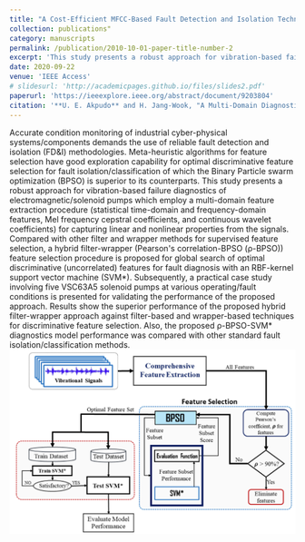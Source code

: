 ```yaml
---
title: "A Cost-Efficient MFCC-Based Fault Detection and Isolation Technology for Electromagnetic Pumps"
collection: publications"
category: manuscripts
permalink: /publication/2010-10-01-paper-title-number-2
excerpt: 'This study presents a robust approach for vibration-based failure diagnostics of electromagnetic/solenoid pumps which employ a multi-domain feature extraction procedure (statistical time-domain and frequency-domain features, Mel frequency cepstral coefficients, and continuous wavelet coefficients) for capturing linear and nonlinear properties from the signals.'
date: 2020-09-22
venue: 'IEEE Access'
# slidesurl: 'http://academicpages.github.io/files/slides2.pdf'
paperurl: 'https://ieeexplore.ieee.org/abstract/document/9203804'
citation: '**U. E. Akpudo** and H. Jang-Wook, "A Multi-Domain Diagnostics Approach for Solenoid Pumps Based on Discriminative Features," in <i>IEEE Access<i>, vol. 8, pp. 175020-175034, 2020, doi: 10.1109/ACCESS.2020.3025909..'
---
```


Accurate condition monitoring of industrial cyber-physical systems/components demands the use of reliable fault detection and isolation (FD&I) methodologies. Meta-heuristic algorithms for feature selection have good exploration capability for optimal discriminative feature selection for fault isolation/classification of which the Binary Particle swarm optimization (BPSO) is superior to its counterparts. This study presents a robust approach for vibration-based failure diagnostics of electromagnetic/solenoid pumps which employ a multi-domain feature extraction procedure (statistical time-domain and frequency-domain features, Mel frequency cepstral coefficients, and continuous wavelet coefficients) for capturing linear and nonlinear properties from the signals. Compared with other filter and wrapper methods for supervised feature selection, a hybrid filter-wrapper (Pearson's correlation-BPSO (ρ-BPSO)) feature selection procedure is proposed for global search of optimal discriminative (uncorrelated) features for fault diagnosis with an RBF-kernel support vector machine (SVM*). Subsequently, a practical case study involving five VSC63A5 solenoid pumps at various operating/fault conditions is presented for validating the performance of the proposed approach. Results show the superior performance of the proposed hybrid filter-wrapper approach against filter-based and wrapper-based techniques for discriminative feature selection. Also, the proposed ρ-BPSO-SVM* diagnostics model performance was compared with other standard fault isolation/classification methods. <br/><img src='/images/access_multi.png'>